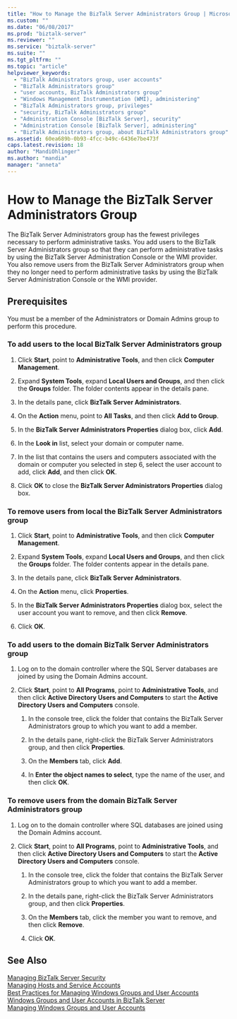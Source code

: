 ```yaml
---
title: "How to Manage the BizTalk Server Administrators Group | Microsoft Docs"
ms.custom: ""
ms.date: "06/08/2017"
ms.prod: "biztalk-server"
ms.reviewer: ""
ms.service: "biztalk-server"
ms.suite: ""
ms.tgt_pltfrm: ""
ms.topic: "article"
helpviewer_keywords: 
  - "BizTalk Administrators group, user accounts"
  - "BizTalk Administrators group"
  - "user accounts, BizTalk Administrators group"
  - "Windows Management Instrumentation (WMI), administering"
  - "BizTalk Administrators group, privileges"
  - "security, BizTalk Administrators group"
  - "Administration Console [BizTalk Server], security"
  - "Administration Console [BizTalk Server], administering"
  - "BizTalk Administrators group, about BizTalk Administrators group"
ms.assetid: 60ea689b-0b93-4fcc-b49c-6436e7be473f
caps.latest.revision: 18
author: "MandiOhlinger"
ms.author: "mandia"
manager: "anneta"
---
```

# How to Manage the BizTalk Server Administrators Group
The BizTalk Server Administrators group has the fewest privileges necessary to perform administrative tasks. You add users to the BizTalk Server Administrators group so that they can perform administrative tasks by using the BizTalk Server Administration Console or the WMI provider. You also remove users from the BizTalk Server Administrators group when they no longer need to perform administrative tasks by using the BizTalk Server Administration Console or the WMI provider.  
  
## Prerequisites  
 You must be a member of the Administrators or Domain Admins group to perform this procedure.  
  
### To add users to the local BizTalk Server Administrators group  
  
1.  Click **Start**, point to **Administrative Tools**, and then click **Computer Management**.  
  
2.  Expand **System Tools**, expand **Local Users and Groups**, and then click the **Groups** folder. The folder contents appear in the details pane.  
  
3.  In the details pane, click **BizTalk Server Administrators**.  
  
4.  On the **Action** menu, point to **All Tasks**, and then click **Add to Group**.  
  
5.  In the **BizTalk Server Administrators Properties** dialog box, click **Add**.  
  
6.  In the **Look in** list, select your domain or computer name.  
  
7.  In the list that contains the users and computers associated with the domain or computer you selected in step 6, select the user account to add, click **Add**, and then click **OK**.  
  
8.  Click **OK** to close the **BizTalk Server Administrators Properties** dialog box.  
  
### To remove users from local the BizTalk Server Administrators group  
  
1.  Click **Start**, point to **Administrative Tools**, and then click **Computer Management**.  
  
2.  Expand **System Tools**, expand **Local Users and Groups**, and then click the **Groups** folder. The folder contents appear in the details pane.  
  
3.  In the details pane, click **BizTalk Server Administrators**.  
  
4.  On the **Action** menu, click **Properties**.  
  
5.  In the **BizTalk Server Administrators Properties** dialog box, select the user account you want to remove, and then click **Remove**.  
  
6.  Click **OK**.  
  
### To add users to the domain BizTalk Server Administrators group  
  
1.  Log on to the domain controller where the SQL Server databases are joined by using the Domain Admins account.  
  
2.  Click **Start**, point to **All Programs**, point to **Administrative Tools**, and then click **Active Directory Users and Computers** to start the **Active Directory Users and Computers** console.  
  
    1.  In the console tree, click the folder that contains the BizTalk Server Administrators group to which you want to add a member.  
  
    2.  In the details pane, right-click the BizTalk Server Administrators group, and then click **Properties**.  
  
    3.  On the **Members** tab, click **Add**.  
  
    4.  In **Enter the object names to select**, type the name of the user, and then click **OK**.  
  
### To remove users from the domain BizTalk Server Administrators group  
  
1.  Log on to the domain controller where SQL databases are joined using the Domain Admins account.  
  
2.  Click **Start**, point to **All Programs**, point to **Administrative Tools**, and then click **Active Directory Users and Computers** to start the **Active Directory Users and Computers** console.  
  
    1.  In the console tree, click the folder that contains the BizTalk Server Administrators group to which you want to add a member.  
  
    2.  In the details pane, right-click the BizTalk Server Administrators group, and then click **Properties**.  
  
    3.  On the **Members** tab, click the member you want to remove, and then click **Remove**.  
  
    4.  Click **OK**.  
  
## See Also  
 [Managing BizTalk Server Security](../core/managing-biztalk-server-security.md)   
 [Managing Hosts and Service Accounts](../core/managing-hosts-and-service-accounts.md)   
 [Best Practices for Managing Windows Groups and User Accounts](../core/best-practices-for-managing-windows-groups-and-user-accounts.md)   
 [Windows Groups and User Accounts in BizTalk Server](../core/windows-groups-and-user-accounts-in-biztalk-server.md)   
 [Managing Windows Groups and User Accounts](../core/managing-windows-groups-and-user-accounts.md)